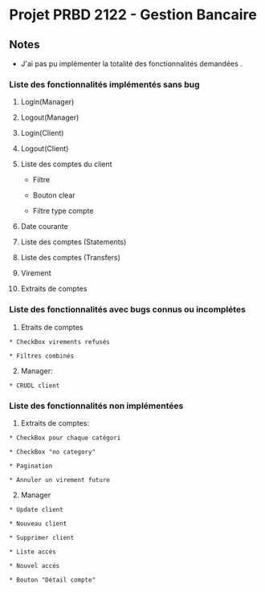 # Projet PRBD 2122 - Gestion Bancaire 

## Notes  

  * J'ai pas pu implémenter la totalité des fonctionnalités demandées .

### Liste des fonctionnalités implémentés sans bug

  1. Login(Manager) 
  
  2. Logout(Manager)
  
  3. Login(Client)
  
  4. Logout(Client)
  
  5. Liste des comptes du client 
		
		* Filtre
		
		* Bouton clear
		
		* Filtre type compte
		
  6. Date courante
  
  7. Liste des comptes (Statements)
  
  8. Liste des comptes (Transfers)
  
  9. Virement
  
  10. Extraits de comptes
  

### Liste des fonctionnalités avec bugs connus ou incomplétes

  1. Etraits de comptes 

	* CheckBox virements refusés
	
	* Filtres combinés
	
  2. Manager: 
  
	* CRUDL client
  
### Liste des fonctionnalités non implémentées

  1. Extraits de comptes: 
  
	* CheckBox pour chaque catégori
	
	* CheckBox "no category"
	
	* Pagination
	
	* Annuler un virement future
	
  2. Manager
  
	* Update client
	
	* Nouveau client
	
	* Supprimer client
	
	* Liste accés 
	
	* Nouvel accés
	
	* Bouton "Détail compte"
	